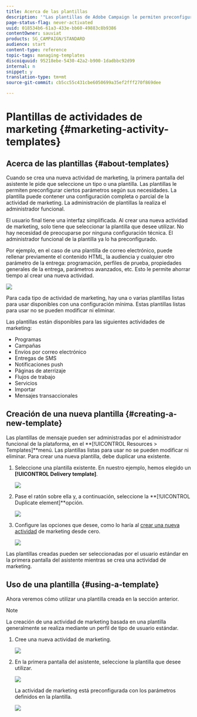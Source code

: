 ```yaml
---
title: Acerca de las plantillas
description: '"Las plantillas de Adobe Campaign le permiten preconfigurar parámetros según sus necesidades: las plantillas pueden contener una configuración completa o parcial de la actividad de marketing para simplificar el uso de Adobe Campaign para usuarios finales no técnicos."'
page-status-flag: never-activated
uuid: 018534b6-61a3-433e-bb60-49883c8b9386
contentOwner: sauviat
products: SG_CAMPAIGN/STANDARD
audience: start
content-type: reference
topic-tags: managing-templates
discoiquuid: 95218ebe-5430-42a2-b900-1dadbbc92d99
internal: n
snippet: y
translation-type: tm+mt
source-git-commit: cb5cc55c431cbe6050699a35ef2fff270f869dee

---
```



# Plantillas de actividades de marketing {#marketing-activity-templates}

## Acerca de las plantillas {#about-templates}

Cuando se crea una nueva actividad de marketing, la primera pantalla del asistente le pide que seleccione un tipo o una plantilla. Las plantillas le permiten preconfigurar ciertos parámetros según sus necesidades. La plantilla puede contener una configuración completa o parcial de la actividad de marketing. La administración de plantillas la realiza el administrador funcional.

El usuario final tiene una interfaz simplificada. Al crear una nueva actividad de marketing, solo tiene que seleccionar la plantilla que desee utilizar. No hay necesidad de preocuparse por ninguna configuración técnica. El administrador funcional de la plantilla ya lo ha preconfigurado.

Por ejemplo, en el caso de una plantilla de correo electrónico, puede rellenar previamente el contenido HTML, la audiencia y cualquier otro parámetro de la entrega: programación, perfiles de prueba, propiedades generales de la entrega, parámetros avanzados, etc. Esto le permite ahorrar tiempo al crear una nueva actividad.

![](assets/template_1.png)

Para cada tipo de actividad de marketing, hay una o varias plantillas listas para usar disponibles con una configuración mínima. Estas plantillas listas para usar no se pueden modificar ni eliminar.

Las plantillas están disponibles para las siguientes actividades de marketing:

* Programas
* Campañas
* Envíos por correo electrónico
* Entregas de SMS
* Notificaciones push
* Páginas de aterrizaje
* Flujos de trabajo
* Servicios
* Importar
* Mensajes transaccionales

## Creación de una nueva plantilla {#creating-a-new-template}

Las plantillas de mensaje pueden ser administradas por el administrador funcional de la plataforma, en el **[!UICONTROL Resources > Templates]**menú. Las plantillas listas para usar no se pueden modificar ni eliminar. Para crear una nueva plantilla, debe duplicar una existente.

1. Seleccione una plantilla existente. En nuestro ejemplo, hemos elegido un **[!UICONTROL Delivery template]**.

   ![](assets/template_2.png)

1. Pase el ratón sobre ella y, a continuación, seleccione la **[!UICONTROL Duplicate element]**opción.

   ![](assets/template_3.png)

1. Configure las opciones que desee, como lo haría al [crear una nueva actividad](../../start/using/marketing-activities.md#creating-a-marketing-activity) de marketing desde cero.

   ![](assets/template_4.png)

Las plantillas creadas pueden ser seleccionadas por el usuario estándar en la primera pantalla del asistente mientras se crea una actividad de marketing.

## Uso de una plantilla {#using-a-template}

Ahora veremos cómo utilizar una plantilla creada en la sección anterior.

>[!NOTE]
>
>La creación de una actividad de marketing basada en una plantilla generalmente se realiza mediante un perfil de tipo de usuario estándar.

1. Cree una nueva actividad de marketing.

   ![](assets/template_5.png)

1. En la primera pantalla del asistente, seleccione la plantilla que desee utilizar.

   ![](assets/template_6.png)

   La actividad de marketing está preconfigurada con los parámetros definidos en la plantilla.

   ![](assets/template_7.png)
